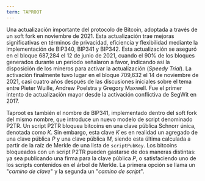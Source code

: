 ```yaml
---
term: TAPROOT
---
```


Una actualización importante del protocolo de Bitcoin, adoptada a través de un soft fork en noviembre de 2021. Esta actualización trae mejoras significativas en términos de privacidad, eficiencia y flexibilidad mediante la implementación de BIP340, BIP341 y BIP342. Esta actualización se aseguró en el bloque 687,284 el 12 de junio de 2021, cuando el 90% de los bloques generados durante un período señalaron a favor, indicando así la disposición de los mineros para activar la actualización (*Speedy Trial*). La activación finalmente tuvo lugar en el bloque 709,632 el 14 de noviembre de 2021, casi cuatro años después de las discusiones iniciales sobre el tema entre Pieter Wuille, Andrew Poelstra y Gregory Maxwell. Fue el primer intento de actualización mayor desde la activación conflictiva de SegWit en 2017.

Taproot es también el nombre de BIP341, implementado dentro del soft fork del mismo nombre, que introduce un nuevo modelo de script denominado P2TR. Un script P2TR bloquea bitcoins en una clave pública Schnorr única, denotada como $K$. Sin embargo, esta clave $K$ es en realidad un agregado de una clave pública $P$ y una clave pública $M$, siendo esta última calculada a partir de la raíz de Merkle de una lista de `scriptPubKey`. Los bitcoins bloqueados con un script P2TR pueden gastarse de dos maneras distintas: ya sea publicando una firma para la clave pública $P$, o satisfaciendo uno de los scripts contenidos en el árbol de Merkle. La primera opción se llama un "*camino de clave*" y la segunda un "*camino de script*".